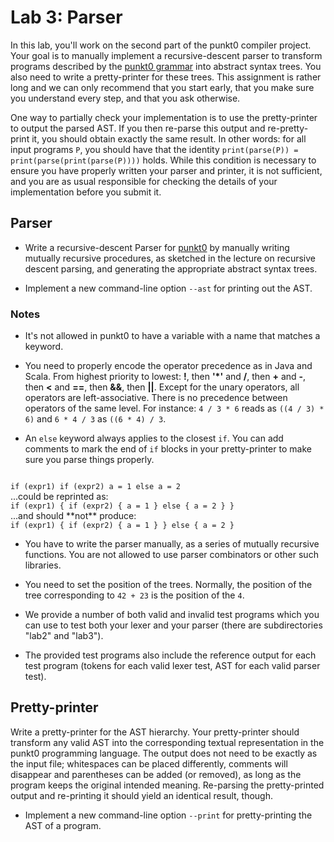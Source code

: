 # Lab 3: Parser

In this lab, you'll work on the second part of the punkt0 compiler
project. Your goal is to manually implement a recursive-descent parser
to transform programs described by the [punkt0 grammar](lab2.md)
into abstract syntax trees. You also need to write a pretty-printer
for these trees. This assignment is rather long and we can only
recommend that you start early, that you make sure you understand
every step, and that you ask otherwise.

One way to partially check your implementation is to use the
pretty-printer to output the parsed AST. If you then re-parse this
output and re-pretty-print it, you should obtain exactly the same
result. In other words: for all input programs `P`, you should have
that the identity `print(parse(P)) = print(parse(print(parse(P))))`
holds. While this condition is necessary to ensure you have properly
written your parser and printer, it is not sufficient, and you are as
usual responsible for checking the details of your implementation
before you submit it.


## Parser

* Write a recursive-descent Parser for [punkt0](lab2.md) by manually
  writing mutually recursive procedures, as sketched in the lecture on
  recursive descent parsing, and generating the appropriate abstract
  syntax trees.

* Implement a new command-line option `--ast` for printing out the
  AST.

### Notes

  * It's not allowed in punkt0 to have a variable with a name that
    matches a keyword.

  * You need to properly encode the operator precedence as in Java and
    Scala. From highest priority to lowest: **!**, then **'*'** and
    **/**, then **+** and **-**, then **<** and **==**, then **&&**,
    then **||**.  Except for the unary operators, all operators are
    left-associative.  There is no precedence between operators of the
    same level. For instance: `4 / 3 * 6` reads as `((4 / 3) * 6)` and
    `6 * 4 / 3` as `((6 * 4) / 3`.

  * An `else` keyword always applies to the closest `if`. You can add
    comments to mark the end of `if` blocks in your pretty-printer to
    make sure you parse things properly.
<code java>
if (expr1) if (expr2) a = 1 else a = 2
</code>
...could be reprinted as:
<code java>
if (expr1) { if (expr2) { a = 1 } else { a = 2 } }
</code>
...and should **not** produce:
<code java>
if (expr1) { if (expr2) { a = 1 } } else { a = 2 }
</code>

  * You have to write the parser manually, as a series of mutually
    recursive functions. You are not allowed to use parser combinators
    or other such libraries.

  * You need to set the position of the trees. Normally, the position
    of the tree corresponding to `42 + 23` is the position of the `4`.

  * We provide a number of both valid and invalid test programs which
    you can use to test both your lexer and your parser (there are
    subdirectories "lab2" and "lab3").

  * The provided test programs also include the reference output for
    each test program (tokens for each valid lexer test, AST for each
    valid parser test).

## Pretty-printer

Write a pretty-printer for the AST hierarchy. Your pretty-printer
should transform any valid AST into the corresponding textual
representation in the punkt0 programming language. The output does not
need to be exactly as the input file; whitespaces can be placed
differently, comments will disappear and parentheses can be added (or
removed), as long as the program keeps the original intended
meaning. Re-parsing the pretty-printed output and re-printing it
should yield an identical result, though.

* Implement a new command-line option `--print` for pretty-printing
  the AST of a program.
